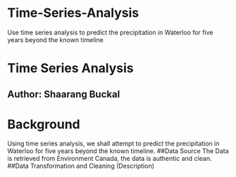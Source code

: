 # Time-Series-Analysis
Use time series analysis to predict the precipitation in Waterloo for five years beyond the known timeline

# Time Series Analysis

## Author: Shaarang Buckal


# Background
Using time series analysis, we shall attempt to predict the precipitation in Waterloo for five years beyond the known timeline.
##Data Source
The Data is retrieved from Environment Canada, the data is authentic and clean. 
##Data Transformation and Cleaning (Description)
